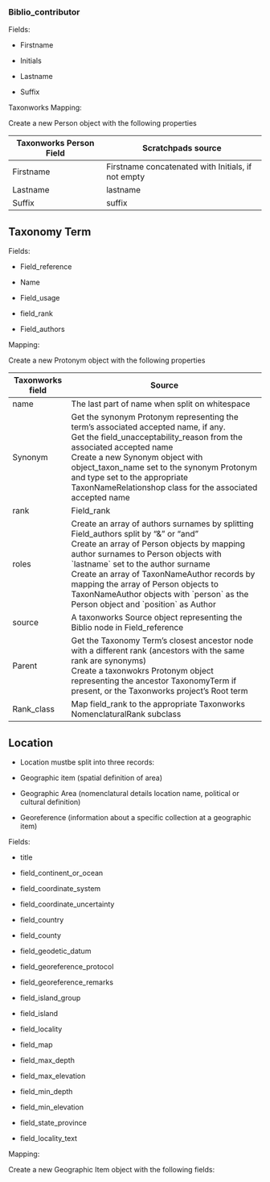 ### Biblio_contributor




Fields:

-   Firstname

-   Initials

-   Lastname

-   Suffix


Taxonworks Mapping:

Create a new Person object with the following properties



| **Taxonworks Person Field** | **Scratchpads source**                             |
| --------------------------- | -------------------------------------------------- |
| Firstname                   | Firstname concatenated with Initials, if not empty |
| Lastname                    | lastname                                           |
| Suffix                      | suffix                                             |








## Taxonomy Term

Fields:

-   Field_reference

-   Name

-   Field_usage

-   field_rank

-   Field_authors


Mapping:

Create a new Protonym object with the following properties


| **Taxonworks field** | **Source**	|
| -------------------- | -----------------------------------	|
| name                 | The last part of name when split on whitespace	|
| Synonym              | Get the synonym Protonym representing the term’s associated accepted name, if any.<br>Get the field\_unacceptability\_reason from the associated accepted name<br>Create a new Synonym object with object\_taxon\_name set to the synonym Protonym and type set to the appropriate TaxonNameRelationshop class for the associated accepted name	|
| rank                 | Field\_rank	|
| roles                | Create an array of authors surnames by splitting Field\_authors split by “&” or “and”<br>Create an array of Person objects by mapping author surnames to Person objects with \`lastname\` set to the author surname<br>Create an array of TaxonNameAuthor records by mapping the array of Person objects to TaxonNameAuthor objects with \`person\` as the Person object and \`position\` as Author |
| source               | A taxonworks Source object representing the Biblio node in Field\_reference	|
| Parent               | Get the Taxonomy Term’s closest ancestor node with a different rank (ancestors with the same rank are synonyms)<br>Create a taxonwokrs Protonym object representing the ancestor TaxonomyTerm if present, or the Taxonworks project’s Root term	|
| Rank\_class          | Map field\_rank to the appropriate Taxonworks NomenclaturalRank subclass	|



## Location




-   Location mustbe split into three records:

-   Geographic item (spatial definition of area)

-   Geographic Area (nomenclatural details location name, political or cultural definition)

-   Georeference (information about a specific collection at a geographic item)





Fields:

-   title

-   field_continent_or_ocean

-   field_coordinate_system

-   field_coordinate_uncertainty

-   field_country

-   field_county

-   field_geodetic_datum

-   field_georeference_protocol

-   field_georeference_remarks

-   field_island_group

-   field_island

-   field_locality

-   field_map

-   field_max_depth

-   field_max_elevation

-   field_min_depth

-   field_min_elevation

-   field_state_province

-   field_locality_text





Mapping:

Create a new Geographic Item object with the following fields:

